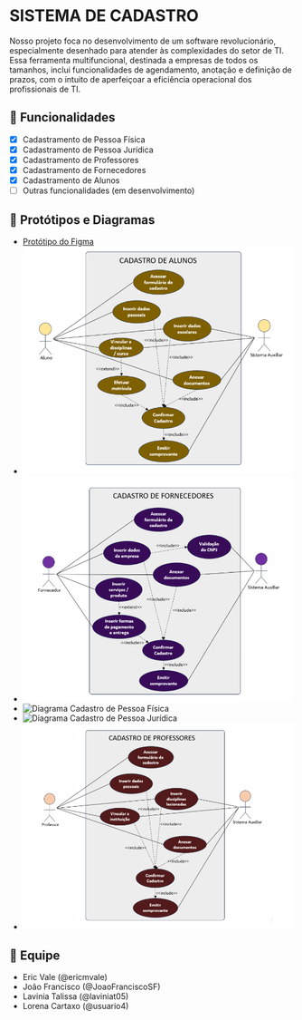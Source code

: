 # SISTEMA DE CADASTRO 
Nosso projeto foca no desenvolvimento de um software revolucionário, especialmente desenhado para atender às complexidades do setor de TI. 
Essa ferramenta multifuncional, destinada a empresas de todos os tamanhos, inclui funcionalidades de agendamento, anotação e definição de prazos, 
com o intuito de aperfeiçoar a eficiência operacional dos profissionais de TI.   

## 📌 Funcionalidades  
- [x] Cadastramento de Pessoa Física
- [x] Cadastramento de Pessoa Jurídica
- [x] Cadastramento de Professores
- [x] Cadastramento de Fornecedores
- [x] Cadastramento de Alunos
- [ ] Outras funcionalidades (em desenvolvimento)  

## 📂 Protótipos e Diagramas  
- [Protótipo do Figma](link_aqui)  
- ![Diagrama Cadastro de Alunos](https://github.com/ericmvale/Projeto-Integrador---3-semestre/blob/main/Diagrama%20Cadastro%20de%20Alunos.png?raw=true) 
- ![Diagrama Cadastro de Fornecedores](https://github.com/ericmvale/Projeto-Integrador---3-semestre/blob/main/Diagrama%20Cadastro%20de%20Fornecedores.png?raw=true)
- ![Diagrama Cadastro de Pessoa Física](https://github.com/ericmvale/Projeto-Integrador---3-semestre/blob/main/Diagrama%20Cadastro%20de%20Pessoa%20F%C3%ADsica.png?raw=true)
- ![Diagrama Cadastro de Pessoa Jurídica](https://github.com/ericmvale/Projeto-Integrador---3-semestre/blob/main/Diagrama%20Cadastro%20de%20Pessoa%20Jur%C3%ADdica.png?raw=true)
- ![Diagrama Cadastro de Professores](https://github.com/ericmvale/Projeto-Integrador---3-semestre/blob/main/Diagrama%20Cadastro%20de%20Professores.png?raw=true)   

## 👥 Equipe  
- Eric Vale (@ericmvale)  
- João Francisco (@JoaoFranciscoSF)
- Lavinia Talissa (@laviniat05)
- Lorena Cartaxo (@usuario4)


